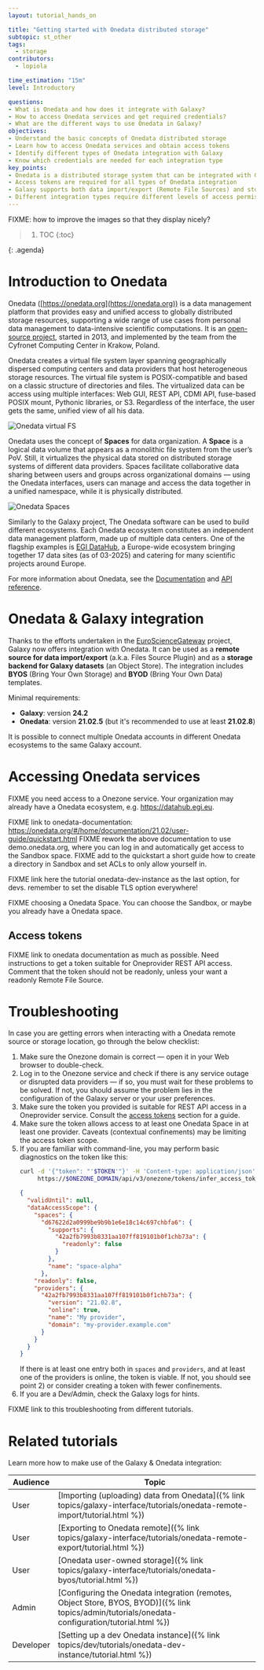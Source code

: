 ```yaml
---
layout: tutorial_hands_on

title: "Getting started with Onedata distributed storage"
subtopic: st_other
tags:
  - storage
contributors:
  - lopiola

time_estimation: "15m"
level: Introductory

questions:
- What is Onedata and how does it integrate with Galaxy?
- How to access Onedata services and get required credentials?
- What are the different ways to use Onedata in Galaxy?
objectives:
- Understand the basic concepts of Onedata distributed storage
- Learn how to access Onedata services and obtain access tokens
- Identify different types of Onedata integration with Galaxy
- Know which credentials are needed for each integration type
key_points:
- Onedata is a distributed storage system that can be integrated with Galaxy in multiple ways
- Access tokens are required for all types of Onedata integration
- Galaxy supports both data import/export (Remote File Sources) and storage (Object Store) integration with Onedata
- Different integration types require different levels of access permissions
---
```


FIXME: how to improve the images so that they display nicely?

> <agenda-title></agenda-title>
>
> 1. TOC
> {:toc}
>
{: .agenda}

# Introduction to Onedata

Onedata ([https://onedata.org](https://onedata.org)) is a data management platform that
provides easy and unified access to globally distributed storage resources, supporting a
wide range of use cases from personal data management to data-intensive scientific
computations. It is an [open-source project](https://github.com/onedata), started in 2013,
and implemented by the team from the Cyfronet Computing Center in Krakow, Poland. 

Onedata creates a virtual file system layer spanning geographically dispersed computing
centers and data providers that host heterogeneous storage resources. The virtual file
system is POSIX-compatible and based on a classic structure of directories and files. The
virtualized data can be access using multiple interfaces: Web GUI, REST API, CDMI API,
fuse-based POSIX mount, Pythonic libraries, or S3. Regardless of the interface, the user
gets the same, unified view of all his data.

![Onedata virtual FS](../../images/onedata-getting-started/onedata-virtual-fs.png)

Onedata uses the concept of **Spaces** for data organization. A **Space** is a logical
data volume that appears as a monolithic file system from the user’s PoV. Still, it
virtualizes the physical data stored on distributed storage systems of different data
providers. Spaces facilitate collaborative data sharing between users and groups across
organizational domains — using the Onedata interfaces, users can manage and access the
data together in a unified namespace, while it is physically distributed. 

![Onedata Spaces](../../images/onedata-getting-started/onedata-spaces.png)

Similarly to the Galaxy project, The Onedata software can be used to build different
ecosystems. Each Onedata ecosystem constitutes an independent data management platform, 
made up of multiple data centers. One of the flagship examples is 
[EGI DataHub](https://datahub.egi.eu), a Europe-wide ecosystem bringing together 17
data sites (as of 03-2025) and catering for many scientific projects around Europe.

For more information about Onedata, see the 
[Documentation](https://onedata.org/#/home/documentation) and 
[API reference](https://onedata.org/#/home/api).


# Onedata & Galaxy integration

Thanks to the efforts undertaken in the
[EuroScienceGateway](https://galaxyproject.org/projects/esg/) project, Galaxy
now offers integration with Onedata. It can be used as 
a **remote source for data import/export** (a.k.a. Files Source Plugin) and as 
a **storage backend for Galaxy datasets** (an Object Store). 
The integration includes **BYOS** (Bring Your Own Storage) and 
**BYOD** (Bring Your Own Data) templates.

Minimal requirements:
- **Galaxy**: version **24.2**
- **Onedata**: version **21.02.5** (but it's recommended to use at least **21.02.8**)

It is possible to connect multiple Onedata accounts in different Onedata
ecosystems to the same Galaxy account.


# Accessing Onedata services

FIXME you need access to a Onezone service. Your organization may already
have a Onedata ecosystem, e.g. https://datahub.egi.eu.

FIXME link to onedata-documentation: https://onedata.org/#/home/documentation/21.02/user-guide/quickstart.html
FIXME rework the above documentation to use demo.onedata.org, where you can log in
and automatically get access to the Sandbox space.
FIXME add to the quickstart a short guide how to create a directory in Sandbox
and set ACLs to only allow yourself in.

FIXME link here the tutorial onedata-dev-instance as the last option, for devs.
  remember to set the disable TLS option everywhere!

FIXME choosing a Onedata Space. You can choose the Sandbox, or maybe you already have
a Onedata space.

## Access tokens

FIXME link to onedata documentation as much as possible. Need instructions
to get a token suitable for Oneprovider REST API access. Comment that the
token should not be readonly, unless your want a readonly Remote File Source.


# Troubleshooting

In case you are getting errors when interacting with a Onedata 
remote source or storage location, go through the below checklist:

1. Make sure the Onezone domain is correct — open it in your Web browser to double-check.
2. Log in to the Onezone service and check if there is any service outage or 
   disrupted data providers — if so, you must wait for these problems to be solved. If not,
   you should assume the problem lies in the configuration of the Galaxy server or your
   user preferences.
3. Make sure the token you provided is suitable for REST API access in a Oneprovider
   service. Consult the [access tokens](#access-tokens) section for a guide. 
4. Make sure the token allows access to at least one Onedata Space in at least
   one provider. Caveats (contextual confinements) may be limiting the
   access token scope.
5. If you are familiar with command-line, you may perform basic diagnostics on the
   token like this:
   ```bash
   curl -d '{"token": "'$TOKEN'"}' -H 'Content-type: application/json' \                                                                              130 ↵
        https://$ONEZONE_DOMAIN/api/v3/onezone/tokens/infer_access_token_scope | jq
   ```
   ```json
   {
     "validUntil": null,
     "dataAccessScope": {
       "spaces": {
         "d67622d2a0999be9b9b1e6e18c14c697chbfa6": {
           "supports": {
             "42a2fb7993b8331aa107ff819101b0f1chb73a": {
               "readonly": false
             }
           },
           "name": "space-alpha"
         },
       "readonly": false,
       "providers": {
         "42a2fb7993b8331aa107ff819101b0f1chb73a": {
           "version": "21.02.8",
           "online": true,
           "name": "My provider",
           "domain": "my-provider.example.com"
         }
       }
     }
   }
   ```
   If there is at least one entry both in `spaces` and `providers`, and at least one of
   the providers is online, the token is viable. If not, you should see point 2) or
   consider creating a token with fewer confinements.
6. If you are a Dev/Admin, check the Galaxy logs for hints.

FIXME link to this troubleshooting from different tutorials.



# Related tutorials

Learn more how to make use of the Galaxy & Onedata integration:

| Audience         | Topic                                                                                                                                            |
| ---------------  | -------------------                                                                                                                              |
| User             | [Importing (uploading) data from Onedata]({% link topics/galaxy-interface/tutorials/onedata-remote-import/tutorial.html %})                                  |
| User             | [Exporting to Onedata remote]({% link topics/galaxy-interface/tutorials/onedata-remote-export/tutorial.html %})                                  |
| User             | [Onedata user-owned storage]({% link topics/galaxy-interface/tutorials/onedata-byos/tutorial.html %})                                            |
| Admin            | [Configuring the Onedata integration (remotes, Object Store, BYOS, BYOD)]({% link topics/admin/tutorials/onedata-configuration/tutorial.html %}) |
| Developer        | [Setting up a dev Onedata instance]({% link topics/dev/tutorials/onedata-dev-instance/tutorial.html %})                                          |
